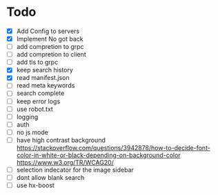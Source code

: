 # Todo

- [x] Add Config to servers
- [x] Implement No got back
- [ ] add compretion to grpc
- [ ] add compretion to client
- [ ] add tls to grpc
- [x] keep search history
- [x] read manifest.json
- [ ] read meta keywords
- [ ] search complete
- [ ] keep error logs
- [ ] use robot.txt
- [ ] logging
- [ ] auth
- [ ] no js mode
- [ ] have high contrast background <https://stackoverflow.com/questions/3942878/how-to-decide-font-color-in-white-or-black-depending-on-background-color> <https://www.w3.org/TR/WCAG20/>
- [ ] selection indecator for the image sidebar
- [ ] dont allow blank search
- [ ] use hx-boost

